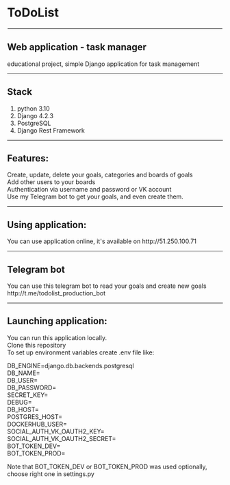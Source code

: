 <h1>ToDoList</h1>
<hr style="border: 1px solid white;">
<h2>Web application - task manager</h2>
educational project, simple Django application for task management
<hr>
<h2>Stack</h2>

1. python 3.10
2. Django 4.2.3
3. PostgreSQL
4. Django Rest Framework
<hr>

<h2>Features:</h2>
Create, update, delete your goals, categories and boards of goals<br>
Add other users to your boards<br>
Authentication via username and password or VK account<br>
Use my Telegram bot to get your goals, and even create them.
<hr>

<h2>Using application:</h2>
You can use application online, it's available on http://51.250.100.71
<hr>

<h2>Telegram bot</h2>
You can use this telegram bot to read your goals and create new goals
http://t.me/todolist_production_bot
<hr>

<h2>Launching application:</h2>

You can run this application locally.<br>
Clone this repository<br>
To set up environment variables create .env file like:<br>

DB_ENGINE=django.db.backends.postgresql<br>
DB_NAME=<br>
DB_USER=<br>
DB_PASSWORD=<br>
SECRET_KEY=<br>
DEBUG=<br>
DB_HOST=<br>
POSTGRES_HOST=<br>
DOCKERHUB_USER=<br>
SOCIAL_AUTH_VK_OAUTH2_KEY=<br>
SOCIAL_AUTH_VK_OAUTH2_SECRET=<br>
BOT_TOKEN_DEV=<br>
BOT_TOKEN_PROD=<br>

Note that BOT_TOKEN_DEV or BOT_TOKEN_PROD was used optionally, choose right one in settings.py

